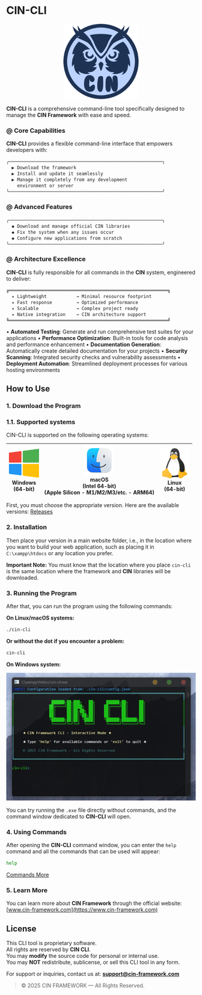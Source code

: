 # **CIN-CLI**

<div align="center">
  <img src="https://github.com/cin-framework/cin-web/raw/main/assets/img/CIN.svg" alt="logo cin framework" width="200" height="200">
</div>

**CIN-CLI** is a comprehensive command-line tool specifically designed to manage the **CIN Framework** with ease and speed.

### @ Core Capabilities

**CIN-CLI** provides a flexible command-line interface that empowers developers with:

```
╭─────────────────────────────────────────────────────────╮
  ▶ Download the framework                               
  ▶ Install and update it seamlessly                     
  ▶ Manage it completely from any development            
    environment or server                                
╰─────────────────────────────────────────────────────────╯
```

### @ Advanced Features

```
╭─────────────────────────────────────────────────────────╮
  ◆ Download and manage official CIN libraries           
  ◆ Fix the system when any issues occur                 
  ◆ Configure new applications from scratch              
╰─────────────────────────────────────────────────────────╯
```

### @ Architecture Excellence

**CIN-CLI** is fully responsible for all commands in the **CIN** system, engineered to deliver:

```
╔═══════════════════════════════════════════════════════════╗
  ✦ Lightweight           → Minimal resource footprint     
  ✦ Fast response         → Optimized performance          
  ✦ Scalable              → Complex project ready          
  ✦ Native integration    → CIN architecture support       
╚═══════════════════════════════════════════════════════════╝
```

• **Automated Testing**: Generate and run comprehensive test suites for your applications
• **Performance Optimization**: Built-in tools for code analysis and performance enhancement
• **Documentation Generation**: Automatically create detailed documentation for your projects
• **Security Scanning**: Integrated security checks and vulnerability assessments
• **Deployment Automation**: Streamlined deployment processes for various hosting environments

## How to Use

### 1. Download the Program
### 1.1. Supported systems
CIN-CLI is supported on the following operating systems:

<div align="center">

| <img src="assets/png/windows.png" alt="Windows" width="80" height="80"><br>**Windows**<br>(64-bit) | <img src="assets/png/macOS.png" alt="macOS" width="80" height="80"><br>**macOS**<br>(Intel 64-bit)<br>(Apple Silicon - M1/M2/M3/etc. - ARM64) | <img src="assets/png/linux.png" alt="Linux" width="80" height="80"><br>**Linux**<br>(64-bit) |
|:---:|:---:|:---:|

</div>

First, you must choose the appropriate version. Here are the available versions:
[Releases](https://github.com/cin-framework/cin-cli/releases)

### 2. Installation
Then place your version in a main website folder, i.e., in the location where you want to build your web application, such as placing it in `C:\xampp\htdocs` or any location you prefer.

**Important Note:** You must know that the location where you place `cin-cli` is the same location where the framework and **CIN** libraries will be downloaded.

### 3. Running the Program
After that, you can run the program using the following commands:

**On Linux/macOS systems:**
```bash
./cin-cli
```

**Or without the dot if you encounter a problem:**
```bash
cin-cli
```

**On Windows system:**

<div align="center">
  <img src="assets/Screenshot/Screenshot_CIN-CLI.png" alt="CIN-CLI Screenshot" width="800">
</div>

You can try running the `.exe` file directly without commands, and the command window dedicated to **CIN-CLI** will open.

### 4. Using Commands
After opening the **CIN-CLI** command window, you can enter the `help` command and all the commands that can be used will appear:

```bash
help
```
[Commands More](COMMANDS.md)

### 5. Learn More
You can learn more about **CIN Framework** through the official website:
[www.cin-framework.com](https://www.cin-framework.com)

## License

This CLI tool is proprietary software.  
All rights are reserved by **CIN CLI**.  
You may **modify** the source code for personal or internal use.  
You may **NOT** redistribute, sublicense, or sell this CLI tool in any form.

For support or inquiries, contact us at: **support@cin-framework.com**

> © 2025 CIN FRAMEWORK — All Rights Reserved.